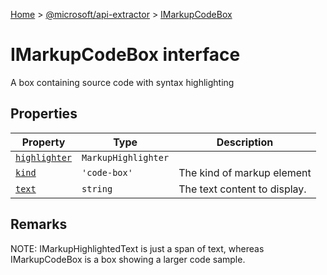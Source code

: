 [Home](./index) &gt; [@microsoft/api-extractor](./api-extractor.md) &gt; [IMarkupCodeBox](./api-extractor.imarkupcodebox.md)

# IMarkupCodeBox interface

A box containing source code with syntax highlighting

## Properties

|  Property | Type | Description |
|  --- | --- | --- |
|  [`highlighter`](./api-extractor.imarkupcodebox.highlighter.md) | `MarkupHighlighter` |  |
|  [`kind`](./api-extractor.imarkupcodebox.kind.md) | `'code-box'` | The kind of markup element |
|  [`text`](./api-extractor.imarkupcodebox.text.md) | `string` | The text content to display. |

## Remarks

NOTE: IMarkupHighlightedText is just a span of text, whereas IMarkupCodeBox is a box showing a larger code sample.

